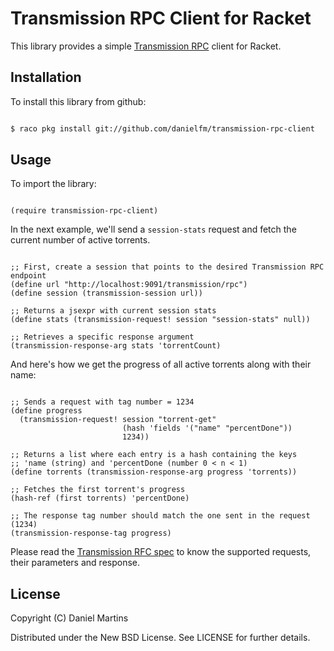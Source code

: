 # Transmission RPC Client for Racket

This library provides a simple [Transmission RPC](https://trac.transmissionbt.com/wiki/rpc)
client for Racket.

## Installation

To install this library from github:

````bash

$ raco pkg install git://github.com/danielfm/transmission-rpc-client
````

## Usage

To import the library:

````racket

(require transmission-rpc-client)
````

In the next example, we'll send a `session-stats` request and fetch the current
number of active torrents.

````racket

;; First, create a session that points to the desired Transmission RPC endpoint
(define url "http://localhost:9091/transmission/rpc")
(define session (transmission-session url))

;; Returns a jsexpr with current session stats
(define stats (transmission-request! session "session-stats" null))

;; Retrieves a specific response argument
(transmission-response-arg stats 'torrentCount)
````

And here's how we get the progress of all active torrents along with their name:

````racket

;; Sends a request with tag number = 1234
(define progress
  (transmission-request! session "torrent-get"
                         (hash 'fields '("name" "percentDone"))
                         1234))

;; Returns a list where each entry is a hash containing the keys
;; 'name (string) and 'percentDone (number 0 < n < 1)
(define torrents (transmission-response-arg progress 'torrents))

;; Fetches the first torrent's progress
(hash-ref (first torrents) 'percentDone)

;; The response tag number should match the one sent in the request (1234)
(transmission-response-tag progress)
````

Please read the [Transmission RFC spec](https://trac.transmissionbt.com/browser/trunk/extras/rpc-spec.txt)
to know the supported requests, their parameters and response.

## License

Copyright (C) Daniel Martins

Distributed under the New BSD License. See LICENSE for further details.
